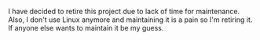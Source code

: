 I have decided to retire this project due to lack of time for maintenance. Also, I don't use Linux anymore and maintaining it is a pain so I'm retiring it. If anyone else wants to maintain it be my guess.
